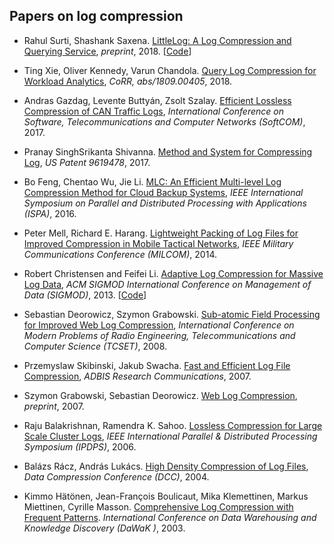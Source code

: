 ## Papers on log compression

+ Rahul Surti, Shashank Saxena. [LittleLog: A Log Compression and Querying Service](https://shashanksaxena.me/assets/docs/little_log.pdf), *preprint*, 2018. [[Code](https://github.com/Salil999/LittleLog)]

+ Ting Xie, Oliver Kennedy, Varun Chandola. [Query Log Compression for Workload Analytics](https://arxiv.org/abs/1809.00405), *CoRR, abs/1809.00405*, 2018. 

+ Andras Gazdag, Levente Buttyán, Zsolt Szalay. [Efficient Lossless Compression of CAN Traffic Logs](https://www.crysys.hu/publications/files/GazdagBSz17softcom.pdf), *International Conference on Software, Telecommunications and Computer Networks (SoftCOM)*, 2017.

+ Pranay SinghSrikanta Shivanna. [Method and System for Compressing Log](https://patentimages.storage.googleapis.com/f2/4d/28/4529d4614310ad/US9619478.pdf), *US Patent 9619478*, 2017.

+ Bo Feng, Chentao Wu, Jie Li. [MLC: An Efficient Multi-level Log Compression Method for Cloud Backup Systems](https://ieeexplore.ieee.org/document/7847098/), *IEEE International Symposium on Parallel and Distributed Processing with Applications (ISPA)*, 2016.

+ Peter Mell, Richard E. Harang. [Lightweight Packing of Log Files for Improved Compression in Mobile Tactical Networks](https://ws680.nist.gov/publication/get_pdf.cfm?pub_id=915734), *IEEE Military Communications Conference (MILCOM)*, 2014.

+ Robert Christensen and Feifei Li. [Adaptive Log Compression for Massive Log Data](https://www.cs.utah.edu/~lifeifei/papers/compresslog.pdf), *ACM SIGMOD International Conference on Management of Data (SIGMOD)*, 2013. [[Code](https://pubweb.eng.utah.edu/~robertc/archiver.html#code)]

+ Sebastian Deorowicz, Szymon Grabowski. [Sub-atomic Field Processing for Improved Web Log Compression](https://www.semanticscholar.org/paper/Sub-atomic-field-processing-for-improved-web-log-Deorowicz-Grabowski/5e73390be377fec510ed37c06ca04e5f06a5b8ff), *International Conference on Modern Problems of Radio Engineering, Telecommunications and Computer Science (TCSET)*, 2008.

+ Przemyslaw Skibinski, Jakub Swacha. [Fast and Efficient Log File Compression](http://www.adbis.org/docs/lp/6.pdf), *ADBIS Research Communications*, 2007.

+ Szymon Grabowski, Sebastian Deorowicz. [Web Log Compression](https://liris.cnrs.fr/Documents/Liris-649.pdf), *preprint*, 2007.

+ Raju Balakrishnan, Ramendra K. Sahoo. [Lossless Compression for Large Scale Cluster Logs](http://citeseerx.ist.psu.edu/viewdoc/download?doi=10.1.1.373.2520&rep=rep1&type=pdf), *IEEE International Parallel & Distributed Processing Symposium (IPDPS)*, 2006.

+ Balázs Rácz, András Lukács. [High Density Compression of Log Files](https://ieeexplore.ieee.org/document/1281533/), *Data Compression Conference (DCC)*, 2004. 

+ Kimmo Hätönen, Jean-François Boulicaut, Mika Klemettinen, Markus Miettinen, Cyrille Masson. [Comprehensive Log Compression with Frequent Patterns](https://liris.cnrs.fr/Documents/Liris-649.pdf). *International Conference on Data Warehousing and Knowledge Discovery (DaWaK )*, 2003. 




